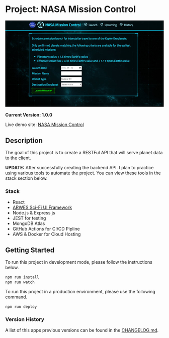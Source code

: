 # Project: NASA Mission Control

![Project Header](https://raw.githubusercontent.com/IM-Deane/images/main/assets/images/nasa-mission-control.jpg)

**Current Version: 1.0.0**

Live demo site: [NASA Mission Control](http://35.82.32.230:8000/)

## Description

The goal of this project is to create a RESTFul API that will serve planet data
to the client.

**UPDATE:** After successfully creating the backend API. I plan to practice
using various tools to automate the project. You can view these tools in the
stack section below.

### Stack

- React
- [ARWES Sci-Fi UI Framework](https://github.com/arwes/arwes)
- Node.js & Express.js
- JEST for testing
- MongoDB Atlas
- GitHub Actions for CI/CD Pipline
- AWS & Docker for Cloud Hosting

## Getting Started

To run this project in development mode, please follow the instructions below.

```
npm run install
npm run watch
```

To run this project in a production environment, please use the following
command.

```
npm run deploy
```

### Version History

A list of this apps previous versions can be found in the
[CHANGELOG.md](/CHANGELOG.md).
